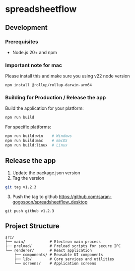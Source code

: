 # spreadsheetflow

## Development

### Prerequisites

- Node.js 20+ and npm


### Important note for mac

Please install this and make sure you using v22 node version

```
npm install @rollup/rollup-darwin-arm64
```


### Building for Production / Release the app

Build the application for your platform:

```bash
npm run build
```

For specific platforms:

```bash
npm run build:win    # Windows
npm run build:mac    # macOS
npm run build:linux  # Linux
```

## Release the app

1. Update the package.json version
2. Tag the version

```bash
git tag v1.2.3
```

3. Push the tag to github https://github.com/saran-gogosoon/spreadsheetflow_desktop 
```
git push github v1.2.3
```


## Project Structure

```
src/
├── main/           # Electron main process
├── preload/        # Preload scripts for secure IPC
└── renderer/       # React application
    ├── components/ # Reusable UI components
    ├── lib/        # Core services and utilities
    └── screens/    # Application screens
```
